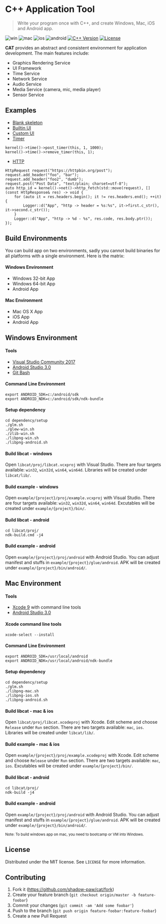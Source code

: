 # C++ Application Tool
> Write your program once with C++, and create Windows, Mac, iOS and Android app.

![win](https://img.shields.io/badge/win-pass-brightgreen.svg)
![mac](https://img.shields.io/badge/mac-pass-brightgreen.svg)
![ios](https://img.shields.io/badge/ios-pass-brightgreen.svg)
![android](https://img.shields.io/badge/android-pass-brightgreen.svg)
[![C++ Version][cpp-image]][cpp-url]
[![License][license-image]][license-url]

**CAT** provides an abstract and consistent environment for application development. The main features include:
- Graphics Rendering Service
- UI Framework
- Time Service
- Network Service
- Audio Service
- Media Service (camera, mic, media player)
- Sensor Service

## Examples
- [Blank skeleton](example/blank/src/bootapp.cpp)
- [Builtin UI](example/ui_builtin/src/bootapp.cpp)
- [Custom UI](example/ui_custom/src/bootapp.cpp)
- [Timer](example/timer/src/bootapp.cpp)
```
kernel()->time()->post_timer(this, 1, 1000);
kernel()->time()->remove_timer(this, 1);
```
- [HTTP](example/http/src/bootapp.cpp)
```
HttpRequest request("https://httpbin.org/post");
request.add_header("foo", "bar");
request.add_header("foo2", "dumb");
request.post("Post Data", "text/plain; charset=utf-8");
auto http_id = kernel()->net()->http_fetch(std::move(request), [](const HttpResponse& res) -> void {
    for (auto it = res.headers.begin(); it != res.headers.end(); ++it) {
        Logger::d("App", "http -> header = %s:%s", it->first.c_str(), it->second.c_str());
    }
    Logger::d("App", "http -> %d - %s", res.code, res.body.ptr());
});
```

## Build Environments
You can build app on two environments, sadly you cannot build binaries for all platforms with a single environment. Here is the matrix:

#### Windows Environment
- Windows 32-bit App
- Windows 64-bit App
- Android App

#### Mac Environment
- Mac OS X App
- iOS App
- Android App

## Windows Environment
#### Tools
- [Visual Studio Community 2017][visualstudio-url]
- [Android Studio 3.0][android-url]
- [Git Bash][git-url]

#### Command Line Environment
```
export ANDROID_SDK=c:/android/sdk
export ANDROID_NDK=c:/android/sdk/ndk-bundle
```

#### Setup dependency
```
cd dependency/setup
./glm.sh
./glew-win.sh
./zlib-win.sh
./libpng-win.sh
./libpng-android.sh
```

#### Build libcat - windows
Open `libcat/proj/libcat.vcxproj` with Visual Studio. There are four targets available: `win32`, `win32d`, `win64`, `win64d`. Libraries will be created under `libcat/lib/`.

#### Build example - windows
Open `example/{project}/proj/example.vcxproj` with Visual Studio. There are four targets available: `win32`, `win32d`, `win64`, `win64d`. Excutables will be created under `example/{project}/bin/`.

#### Build libcat - android
```
cd libcat/proj/
ndk-build.cmd -j4
```
  
#### Build example - android
Open `example/{project}/proj/android` with Android Studio. You can adjust manifest and stuffs in `example/{project}/glue/android`. APK will be created under `example/{project}/bin/android/`.

## Mac Environment
#### Tools
- [Xcode 9][xcode-url] with command line tools
- [Android Studio 3.0][android-url]

#### Xcode command line tools
```
xcode-select --install
```

#### Command Line Environment
```
export ANDROID_SDK=/usr/local/android
export ANDROID_NDK=/usr/local/android/ndk-bundle
```

#### Setup dependency
```
cd dependency/setup
./glm.sh
./libpng-mac.sh
./libpng-ios.sh
./libpng-android.sh
```

#### Build libcat - mac & ios
Open `libcat/proj/libcat.xcodeproj` with Xcode. Edit scheme and choose ``Release`` under ``Run`` section. There are two targets available: `mac`, `ios`. Libraries will be created under `libcat/lib/`.

#### Build example - mac & ios
Open `example/{project}/proj/example.xcodeproj` with Xcode. Edit scheme and choose ``Release`` under ``Run`` section. There are two targets available: `mac`, `ios`. Excutables will be created under `example/{project}/bin/`.

#### Build libcat - android
```
cd libcat/proj/
ndk-build -j4
```

#### Build example - android
Open `example/{project}/proj/android` with Android Studio. You can adjust manifest and stuffs in `example/{project}/glue/android`. APK will be created under `example/{project}/bin/android/`.

<sup>Note: To build windows app on mac, you need to bootcamp or VM into Windows.</sup>

## License

Distributed under the MIT license. See ``LICENSE`` for more information.

## Contributing

1. Fork it (<https://github.com/shadow-paw/cat/fork>)
2. Create your feature branch (`git checkout origin/master -b feature-foobar`)
3. Commit your changes (`git commit -am 'Add some foobar'`)
4. Push to the branch (`git push origin feature-foobar:feature-foobar`)
5. Create a new Pull Request

<!-- Markdown link & img dfn's -->
[cpp-image]: https://img.shields.io/badge/c%2B%2B-14-green.svg
[cpp-url]: https://en.wikipedia.org/wiki/C%2B%2B14
[license-image]: https://img.shields.io/badge/license-MIT-blue.svg
[license-url]: LICENSE
[visualstudio-url]: https://www.visualstudio.com/downloads/
[xcode-url]: https://developer.apple.com/xcode/
[android-url]: https://developer.android.com/studio/preview/index.html
[git-url]: https://git-scm.com/downloads
